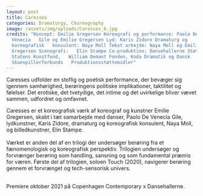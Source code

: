 ```yaml
---
layout: post
title: Caresses
categories: Dramaturgy, Choreography
image: /assets/img/uploads/Caresses_6.jpg
credits: "Koncept: Emilie Gregersen Koreografi og performance: Paolo De
  Venecia   Gile og Emilie Gregersen Lyd: Karis Zidore Dramaturg og
  koreografisk   konsulent: Naya Moll Tekst arbejde: Naya Moll og Emilie
  Gregersen Scenografi:   Elin Stampe Co-produktion: Dansehallerne Støttet af:
  Statens Kunstfond,   William Demant Fonden, Koda Dramatik og Dansk
  Skuespillerforbunds   Produktionsstøttemidler"
---
```

Caresses udfolder en stoflig og poetisk performance, der bevæger sig igennem samhørighed, berøringens politiske implikationer, taktilitet og følelser. Det erotiske, det tvetydige, det intime og det uvirkelige bliver vævet sammen, udfordret og omfavnet.

Caresses er et koreografisk værk af koreograf og kunstner Emilie Gregersen, skabt i tæt samarbejde med danser, Paolo De Venecia Gile, lydkunstner, Karis Zidore, dramaturg og koreografisk konsulent, Naya Moll, og billedkunstner, Elin Stampe.\
\
Værket er anden del af en trilogi der undersøger berøring fra et fænomenologisk og koreografisk perspektiv. Trilogien undersøger og forvrænger berøring som handling, sansning og som fundamental præmis for væren. Første del af trilogien, soloen Touch (2020), navigerer berøring gennem et forvrænget og tech-sensorisk univers.

\
Premiere oktober 2021 på Copenhagen Contemporary x Dansehallerne.